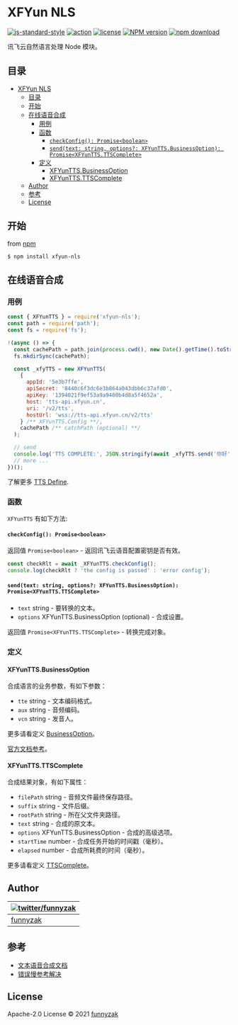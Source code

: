 # XFYun NLS

[![js-standard-style](https://img.shields.io/badge/code_style-standard-brightgreen.svg)](https://github.com/feross/standard)
[![action][ci-image]][ci-url]
[![license][license-image]][repository-url]
[![NPM version][npm-image]][npm-url]
[![npm download][download-image]][download-url]

[ci-image]: https://img.shields.io/github/workflow/status/funnyzak/xfyun-nls/Node.js%20CI
[ci-url]: https://github.com/funnyzak/xfyun-nls/actions
[license-image]: https://img.shields.io/github/license/funnyzak/xfyun-nls.svg?style=flat-square
[repository-url]: https://github.com/funnyzak/xfyun-nls
[npm-image]: https://img.shields.io/npm/v/xfyun-nls.svg?style=flat-square
[npm-url]: https://npmjs.org/package/xfyun-nls
[download-image]: https://img.shields.io/npm/dm/xfyun-nls.svg?style=flat-square
[download-url]: https://npmjs.org/package/xfyun-nls

讯飞云自然语言处理 Node 模块。

## 目录

- [XFYun NLS](#xfyun-nls)
  - [目录](#目录)
  - [开始](#开始)
  - [在线语音合成](#在线语音合成)
    - [用例](#用例)
    - [函数](#函数)
      - [`checkConfig(): Promise<boolean>`](#checkconfig-promiseboolean)
      - [`send(text: string, options?: XFYunTTS.BusinessOption): Promise<XFYunTTS.TTSComplete>`](#sendtext-string-options-xfyunttsbusinessoption-promisexfyunttsttscomplete)
    - [定义](#定义)
      - [XFYunTTS.BusinessOption](#xfyunttsbusinessoption)
      - [XFYunTTS.TTSComplete](#xfyunttsttscomplete)
  - [Author](#author)
  - [参考](#参考)
  - [License](#license)

## 开始

from [npm](https://github.com/npm/npm)

    $ npm install xfyun-nls

## 在线语音合成

### 用例

```js
const { XFYunTTS } = require('xfyun-nls');
const path = require('path');
const fs = require('fs');

!(async () => {
  const cachePath = path.join(process.cwd(), new Date().getTime().toString());
  fs.mkdirSync(cachePath);

  const _xfyTTS = new XFYunTTS(
    {
      appId: '5e3b7ffe',
      apiSecret: '8440c6f3dc6e3b864a043dbb6c37afd0',
      apiKey: '1394021f9ef53a9a9400b4d8a5f4652a',
      host: 'tts-api.xfyun.cn',
      uri: '/v2/tts',
      hostUrl: 'wss://tts-api.xfyun.cn/v2/tts'
    } /** XFYunTTS.Config **/,
    cachePath /** catchPath (optional) **/
  );

  // send
  console.log('TTS COMPLETE:', JSON.stringify(await _xfyTTS.send('你好')));
  // more ...
})();
```

了解更多 [TTS Define](https://github.com/funnyzak/xfyun-nls/blob/master/lib/nls.d.ts).

### 函数

`XFYunTTS` 有如下方法:

#### `checkConfig(): Promise<boolean>`

返回值 `Promise<boolean>` - 返回讯飞云语音配置密钥是否有效。

```js
const checkRlt = await _XFYunTTS.checkConfig();
console.log(checkRlt ? 'the config is passed' : 'error config');
```

#### `send(text: string, options?: XFYunTTS.BusinessOption): Promise<XFYunTTS.TTSComplete>`

- `text` string - 要转换的文本。
- `options` XFYunTTS.BusinessOption (optional) - 合成设置。

返回值 `Promise<XFYunTTS.TTSComplete>` - 转换完成对象。

### 定义

#### XFYunTTS.BusinessOption

合成语言的业务参数，有如下参数：

- `tte` string - 文本编码格式。
- `aux` string - 音频编码。
- `vcn` string - 发音人。

更多请看定义 [BusinessOption](https://github.com/funnyzak/xfyun-nls/blob/master/lib/nls.d.ts)。

[官方文档参考](https://www.xfyun.cn/doc/tts/online_tts/API.html#%E6%8E%A5%E5%8F%A3%E8%A6%81%E6%B1%820)。

#### XFYunTTS.TTSComplete

合成结果对象，有如下属性：

- `filePath` string - 音频文件最终保存路径。
- `suffix` string - 文件后缀。
- `rootPath` string - 所在父文件夹路径。
- `text` string - 合成的原文本。
- `options` XFYunTTS.BusinessOption - 合成的高级选项。
- `startTime` number - 合成任务开始的时间戳（毫秒）。
- `elapsed` number - 合成所耗费的时间（毫秒）。

更多请看定义 [TTSComplete](https://github.com/funnyzak/xfyun-nls/blob/master/lib/nls.d.ts)。

## Author

| [![twitter/funnyzak](https://s.gravatar.com/avatar/c2437e240644b1317a4a356c6d6253ee?s=70)](https://twitter.com/funnyzak 'Follow @funnyzak on Twitter') |
| ------------------------------------------------------------------------------------------------------------------------------------------------------ |
| [funnyzak](https://yycc.me/)                                                                                                                           |

## 参考

- [文本语音合成文档](https://www.xfyun.cn/doc/tts/online_tts/API.html)
- [错误慢参考解决](https://www.xfyun.cn/document/error-code)

## License

Apache-2.0 License © 2021 [funnyzak](https://github.com/funnyzak)

